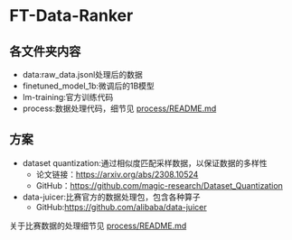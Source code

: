 # FT-Data-Ranker

## 各文件夹内容
- data:raw_data.jsonl处理后的数据
- finetuned_model_1b:微调后的1B模型
- lm-training:官方训练代码
- process:数据处理代码，细节见 [process/README.md](https://github.com/lzglzglzglzg/FT-Data-Ranker_1b_NO4/blob/master/process/README.md)

## 方案

- dataset quantization:通过相似度匹配采样数据，以保证数据的多样性
  - 论文链接：https://arxiv.org/abs/2308.10524
  - GitHub：https://github.com/magic-research/Dataset_Quantization
- data-juicer:比赛官方的数据处理包，包含各种算子
  - GitHub:https://github.com/alibaba/data-juicer

关于比赛数据的处理细节见 [process/README.md](https://github.com/lzglzglzglzg/FT-Data-Ranker_1b_NO4/blob/master/process/README.md)